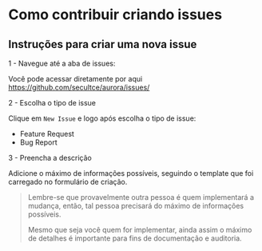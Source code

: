 # Como contribuir criando issues

## Instruções para criar uma nova issue

1 - Navegue até a aba de issues:

Você pode acessar diretamente por aqui https://github.com/secultce/aurora/issues/

2 - Escolha o tipo de issue

Clique em `New Issue` e logo após escolha o tipo de issue:
- Feature Request
- Bug Report

3 - Preencha a descrição

Adicione o máximo de informações possíveis, seguindo o template que foi carregado no formulário de criação.

> Lembre-se que provavelmente outra pessoa é quem implementará a mudança, então, tal pessoa precisará do máximo de informações possíveis.
> 
> Mesmo que seja você quem for implementar, ainda assim o máximo de detalhes é importante para fins de documentação e auditoria.
